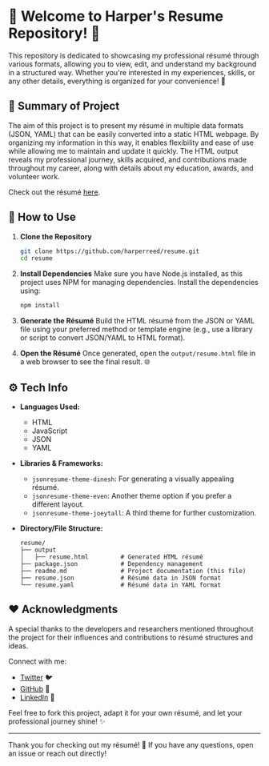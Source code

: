 # 🎉 Welcome to Harper's Resume Repository! 🎉

This repository is dedicated to showcasing my professional résumé through various formats, allowing you to view, edit, and understand my background in a structured way. Whether you're interested in my experiences, skills, or any other details, everything is organized for your convenience! 🚀

## 📄 Summary of Project

The aim of this project is to present my résumé in multiple data formats (JSON, YAML) that can be easily converted into a static HTML webpage. By organizing my information in this way, it enables flexibility and ease of use while allowing me to maintain and update it quickly. The HTML output reveals my professional journey, skills acquired, and contributions made throughout my career, along with details about my education, awards, and volunteer work. 

Check out the résumé [here](output/resume.html).

## 🚀 How to Use

1. **Clone the Repository**
   ```bash
   git clone https://github.com/harperreed/resume.git
   cd resume
   ```

2. **Install Dependencies**
   Make sure you have Node.js installed, as this project uses NPM for managing dependencies.
   Install the dependencies using:
   ```bash
   npm install
   ```

3. **Generate the Résumé**
   Build the HTML résumé from the JSON or YAML file using your preferred method or template engine (e.g., use a library or script to convert JSON/YAML to HTML format).

4. **Open the Résumé**
   Once generated, open the `output/resume.html` file in a web browser to see the final result. 🌐

## ⚙️ Tech Info

- **Languages Used:** 
  - HTML
  - JavaScript
  - JSON
  - YAML

- **Libraries & Frameworks:**
  - `jsonresume-theme-dinesh`: For generating a visually appealing résumé.
  - `jsonresume-theme-even`: Another theme option if you prefer a different layout.
  - `jsonresume-theme-joeytall`: A third theme for further customization.

- **Directory/File Structure:**
  ```
  resume/
  ├── output
  │   ├── resume.html         # Generated HTML résumé
  ├── package.json            # Dependency management
  ├── readme.md               # Project documentation (this file)
  ├── resume.json             # Résumé data in JSON format
  └── resume.yaml             # Résumé data in YAML format
  ```

## ❤️ Acknowledgments

A special thanks to the developers and researchers mentioned throughout the project for their influences and contributions to résumé structures and ideas. 

Connect with me:
- [Twitter](https://twitter.com/harper) 🐦
- [GitHub](https://github.com/harperreed) 🐙
- [LinkedIn](https://www.linkedin.com/in/harperreed/) 💼

Feel free to fork this project, adapt it for your own résumé, and let your professional journey shine! ✨

---

Thank you for checking out my résumé! 🎉 If you have any questions, open an issue or reach out directly!
